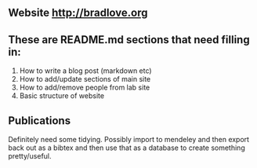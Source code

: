 ## Website http://bradlove.org 

## These are README.md sections that need filling in:

1. How to write a blog post (markdown etc)
2. How to add/update sections of main site
3. How to add/remove people from lab site
4. Basic structure of website

## Publications
Definitely need some tidying. Possibly import to mendeley and then export back out as a bibtex and then use that as a database to create something pretty/useful. 

